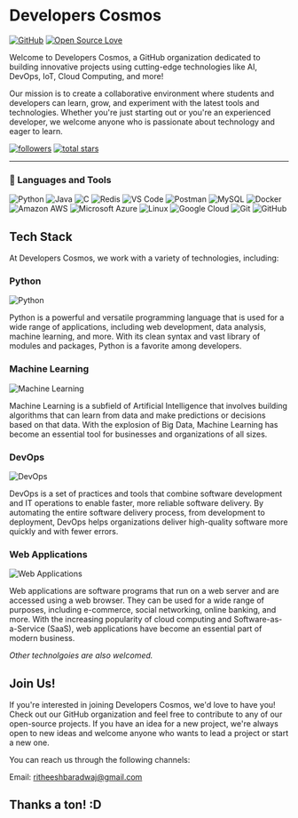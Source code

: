 # Developers Cosmos

[![GitHub](https://img.shields.io/badge/GitHub-Developers%20Cosmos-blue?style=flat-square&logo=github)](https://github.com/developers-cosmos)
[![Open Source Love](https://badges.frapsoft.com/os/v2/open-source.svg?v=103)](https://github.com/developers-cosmos)

Welcome to Developers Cosmos, a GitHub organization dedicated to building innovative projects using cutting-edge technologies like AI, DevOps, IoT, Cloud Computing, and more!

Our mission is to create a collaborative environment where students and developers can learn, grow, and experiment with the latest tools and technologies. Whether you're just starting out or you're an experienced developer, we welcome anyone who is passionate about technology and eager to learn.

<p align="left">
      <a href="https://github.com/developers-cosmos?tab=followers">
         <img alt="followers" title="Follow me on Github" src="https://custom-icon-badges.demolab.com/github/followers/developers-cosmos?color=236ad3&labelColor=1155ba&style=for-the-badge&logo=person-add&label=Follow&logoColor=white"/></a>
      <a href="https://github.com/developers-cosmos?tab=repositories&sort=stargazers">
         <img alt="total stars" title="Total stars on GitHub" src="https://custom-icon-badges.demolab.com/github/stars/developers-cosmos?color=55960c&style=for-the-badge&labelColor=488207&logo=star"/></a>
</p>

---

### 🧰 Languages and Tools

![Python](https://img.shields.io/badge/-Python-black?style=flat-square&logo=Python)
![Java](https://img.shields.io/badge/-java-E34A86?style=flat-square&logo=java)
![C](https://img.shields.io/badge/-C-00599C?style=flat-square&logo=c)
![Redis](https://img.shields.io/badge/-Redis-black?style=flat-square&logo=Redis)
![VS Code](https://img.shields.io/badge/-VS%20Code-007ACC?style=flat-square&logo=visual-studio-code)
![Postman](https://img.shields.io/badge/Postman-black?style=flat-square&logo=postman)
![MySQL](https://img.shields.io/badge/-MySQL-black?style=flat-square&logo=mysql)
![Docker](https://img.shields.io/badge/-Docker-black?style=flat-square&logo=docker)
![Amazon AWS](https://img.shields.io/badge/Amazon%20AWS-232F3E?style=flat-square&logo=amazon-aws)
![Microsoft Azure](https://img.shields.io/badge/Microsoft%20Azure-232F7E?style=flat-square&logo=microsoft-azure)
![Linux](https://img.shields.io/badge/Linux-black?style=flat-square&logo=linux)
![Google Cloud](https://img.shields.io/badge/Google%20Cloud-black?style=flat-square&logo=google-cloud)
![Git](https://img.shields.io/badge/-Git-black?style=flat-square&logo=git)
![GitHub](https://img.shields.io/badge/-GitHub-181717?style=flat-square&logo=github)

## Tech Stack

At Developers Cosmos, we work with a variety of technologies, including:

### Python

![Python](https://img.shields.io/badge/Python-3776AB?style=flat-square&logo=python&logoColor=white)

Python is a powerful and versatile programming language that is used for a wide range of applications, including web development, data analysis, machine learning, and more. With its clean syntax and vast library of modules and packages, Python is a favorite among developers.

### Machine Learning

![Machine Learning](https://img.shields.io/badge/Machine%20Learning-FF6F00?style=flat-square&logo=machine-learning&logoColor=white)

Machine Learning is a subfield of Artificial Intelligence that involves building algorithms that can learn from data and make predictions or decisions based on that data. With the explosion of Big Data, Machine Learning has become an essential tool for businesses and organizations of all sizes.

### DevOps

![DevOps](https://img.shields.io/badge/DevOps-1572B6?style=flat-square&logo=devops&logoColor=white)

DevOps is a set of practices and tools that combine software development and IT operations to enable faster, more reliable software delivery. By automating the entire software delivery process, from development to deployment, DevOps helps organizations deliver high-quality software more quickly and with fewer errors.

### Web Applications

![Web Applications](https://img.shields.io/badge/Web%20Applications-008080?style=flat-square&logo=web&logoColor=white)

Web applications are software programs that run on a web server and are accessed using a web browser. They can be used for a wide range of purposes, including e-commerce, social networking, online banking, and more. With the increasing popularity of cloud computing and Software-as-a-Service (SaaS), web applications have become an essential part of modern business.

_Other technolgoies are also welcomed._

## Join Us!

If you're interested in joining Developers Cosmos, we'd love to have you! Check out our GitHub organization and feel free to contribute to any of our open-source projects. If you have an idea for a new project, we're always open to new ideas and welcome anyone who wants to lead a project or start a new one.

You can reach us through the following channels:

Email: ritheeshbaradwaj@gmail.com

## Thanks a ton! :D

